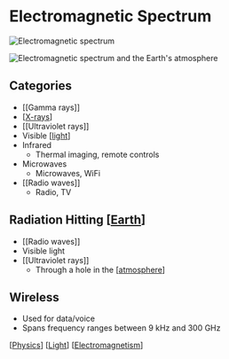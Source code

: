 # Electromagnetic Spectrum

![Electromagnetic spectrum](/assets/second-brain/2020-10-05-10-09-49.png)

![Electromagnetic spectrum and the Earth's atmosphere](/assets/second-brain/2020-10-05-13-33-30.png)

## Categories

- [[Gamma rays]]
- [[X-rays]]
- [[Ultraviolet rays]]
- Visible [[light]]
- Infrared
  - Thermal imaging, remote controls
- Microwaves
  - Microwaves, WiFi
- [[Radio waves]]
  - Radio, TV

## Radiation Hitting [[Earth]]

- [[Radio waves]]
- Visible light
- [[Ultraviolet rays]]
  - Through a hole in the [[atmosphere]]

## Wireless

- Used for data/voice
- Spans frequency ranges between 9 kHz and 300 GHz

[[Physics]] [[Light]] [[Electromagnetism]]

[//begin]: # "Autogenerated link references for markdown compatibility"
[gamma-rays]: gamma-rays "Gamma Rays"
[x-rays]: x-rays "X Rays"
[ultraviolet-rays]: ultraviolet-rays "Ultraviolet Rays"
[light]: light "Light"
[radio-waves]: radio-waves "Radio Waves"
[earth]: earth "Earth 🜨"
[atmosphere]: atmosphere "Atmosphere"
[physics]: physics "Physics"
[electromagnetism]: electromagnetism "Electromagnetism"
[//end]: # "Autogenerated link references"